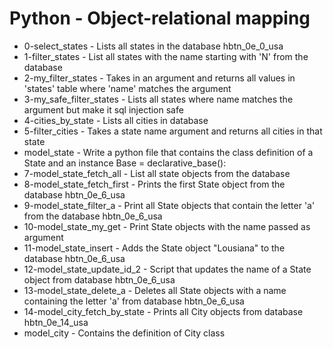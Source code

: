 # Python - Object-relational mapping

- 0-select_states - Lists all states in the database hbtn_0e_0_usa
- 1-filter_states - List all states with the name starting with 'N' from the database
- 2-my_filter_states - Takes in an argument and returns all values in 'states' table where 'name' matches the argument
- 3-my_safe_filter_states - Lists all states where name matches the argument but make it sql injection safe
- 4-cities_by_state - Lists all cities in database
- 5-filter_cities - Takes a state name argument and returns all cities in that state
- model_state - Write a python file that contains the class definition of a State and an instance Base = declarative_base():
- 7-model_state_fetch_all - List all state objects from the database
- 8-model_state_fetch_first - Prints the first State object from the database hbtn_0e_6_usa
- 9-model_state_filter_a - Print all State objects that contain the letter 'a' from the database hbtn_0e_6_usa
- 10-model_state_my_get - Print State objects with the name passed as argument
- 11-model_state_insert - Adds the State object "Lousiana" to the database hbtn_0e_6_usa
- 12-model_state_update_id_2 - Script that updates the name of a State object from database hbtn_0e_6_usa
- 13-model_state_delete_a - Deletes all State objects with a name containing the letter 'a' from database hbtn_0e_6_usa
- 14-model_city_fetch_by_state - Prints all City objects from database hbtn_0e_14_usa
- model_city - Contains the definition of City class
